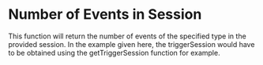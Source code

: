 # Number of Events in Session

This function will return the number of events of the specified type in the provided session. In the example given here, the triggerSession would have to be obtained using the getTriggerSession function for example.